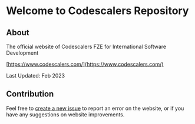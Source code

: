 # Welcome to Codescalers Repository

## About

The official website of Codescalers FZE for International Software Development

[https://www.codescalers.com/](https://www.codescalers.com/)

Last Updated: Feb 2023

## Contribution

Feel free to [create a new issue](https://github.com/codescalers/www-codescalers/issues) to report an error on the website, or if you have any suggestions on website improvements. 
